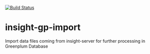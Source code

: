 [![Build Status](https://travis-ci.com/palette-software/insight-gp-import.svg?token=qWG5FJDvsjLrsJpXgxSJ&branch=master)](https://travis-ci.com/palette-software/insight-gp-import)

# insight-gp-import
Import data files coming from insight-server for further processing in Greenplum Database
